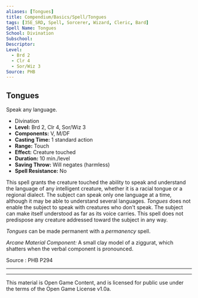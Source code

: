 ```yaml
---
aliases: [Tongues]
title: Compendium/Basics/Spell/Tongues
tags: [35E_SRD, Spell, Sorcerer, Wizard, Cleric, Bard]
Spell Name: Tongues
School: Divination
Subschool: 
Descriptor: 
Level:
  - Brd 2
  - Clr 4
  - Sor/Wiz 3
Source: PHB
---
```



## Tongues

Speak any language.

*   Divination
*   **Level:** Brd 2, Clr 4, Sor/Wiz 3
*   **Components:** V, M/DF
*   **Casting Time:** 1 standard action
*   **Range:** Touch
*   **Effect:** Creature touched
*   **Duration:** 10 min./level
*   **Saving Throw:** Will negates (harmless)
*   **Spell Resistance:** No

<p>This spell grants the creature touched the ability to speak and understand the language of any intelligent creature, whether it is a racial tongue or a regional dialect. The subject can speak only one language at a time, although it may be able to understand several languages. <i>Tongues</i> does not enable the subject to speak with creatures who don't speak. The subject can make itself understood as far as its voice carries. This spell does not predispose any creature addressed toward the subject in any way.</p><p><i>Tongues</i> can be made permanent with a <i>permanency</i> spell.</p><p><i>Arcane Material Component:</i> A small clay model of a ziggurat, which shatters when the verbal component is pronounced.</p>

Source : PHB P294

---

---

This material is Open Game Content, and is licensed for public use under
the terms of the Open Game License v1.0a.
